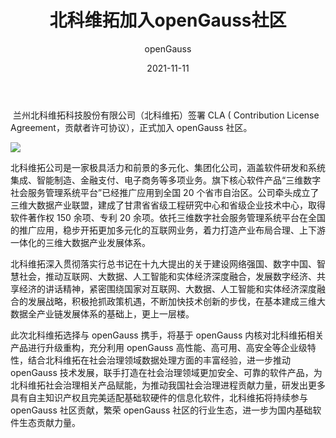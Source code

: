 ﻿---
title: ' 北科维拓加入openGauss社区'
date: '2021-11-11'
tags: ['theme']
banner: '/category/news/2021-11-11/banner.png'
category: 'news'
author: 'openGauss'
summary: '北科维拓签署CLA，正式加入openGauss社区'
---

​ 兰州北科维拓科技股份有限公司（北科维拓）签署 CLA ( Contribution License Agreement，贡献者许可协议），正式加入 openGauss 社区。

<img src="/zh/news/2021-11-11/banner.png" >

北科维拓公司是一家极具活力和前景的多元化、集团化公司，涵盖软件研发和系统集成、智能制造、金融支付、电子商务等多项业务。旗下核心软件产品“三维数字社会服务管理系统平台”已经推广应用到全国 20 个省市自治区。公司牵头成立了三维大数据产业联盟，建成了甘肃省省级工程研究中心和省级企业技术中心，取得软件著作权 150 余项、专利 20 余项。依托三维数字社会服务管理系统平台在全国的推广应用，稳步开拓更加多元化的互联网业务，着力打造产业布局合理、上下游一体化的三维大数据产业发展体系。

北科维拓深入贯彻落实行总书记在十九大提出的关于建设网络强国、数字中国、智慧社会，推动互联网、大数据、人工智能和实体经济深度融合，发展数字经济、共享经济的讲话精神，紧密围绕国家对互联网、大数据、人工智能和实体经济深度融合的发展战略，积极抢抓政策机遇，不断加快技术创新的步伐，在基本建成三维大数据全产业链发展体系的基础上，更上一层楼。

此次北科维拓选择与 openGauss 携手，将基于 openGauss 内核对北科维拓相关产品进行升级重构，充分利用 openGauss 高性能、高可用、高安全等企业级特性，结合北科维拓在社会治理领域数据处理方面的丰富经验，进一步推动 openGauss 技术发展，联手打造在社会治理领域更加安全、可靠的软件产品，为北科维拓社会治理相关产品赋能，为推动我国社会治理进程贡献力量，研发出更多具有自主知识产权且完美适配基础软硬件的信息化软件，北科维拓将持续参与 openGauss 社区贡献，繁荣 openGauss 社区的行业生态，进一步为国内基础软件生态贡献力量。

